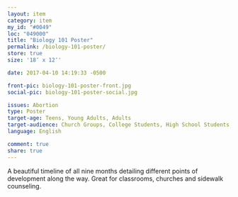 ```yaml
---
layout: item
category: item
my_id: "#0049"
loc: "049000"
title: "Biology 101 Poster"
permalink: /biology-101-poster/
store: true
size: '18″ x 12″'

date: 2017-04-10 14:19:33 -0500

front-pic: biology-101-poster-front.jpg
social-pic: biology-101-poster-social.jpg

issues: Abortion
type: Poster
target-age: Teens, Young Adults, Adults
target-audience: Church Groups, College Students, High School Students, Pregnancy Resource Center, Pro-life Organizations, Sidewalk Counselors, Unintended Pregnancy
language: English

comment: true
share: true
---
```

A beautiful timeline of all nine months detailing different points of development along the way. Great for classrooms, churches and sidewalk counseling.